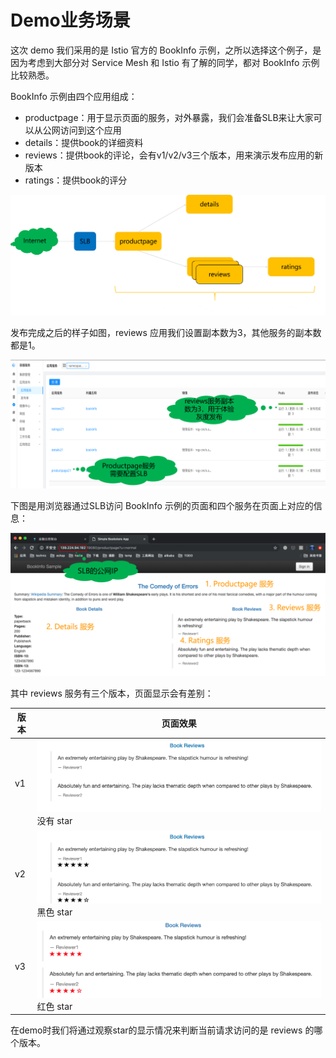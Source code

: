 # Demo业务场景

这次 demo 我们采用的是 Istio 官方的 BookInfo 示例，之所以选择这个例子，是因为考虑到大部分对 Service Mesh 和 Istio 有了解的同学，都对 BookInfo 示例比较熟悉。

BookInfo 示例由四个应用组成：

- productpage：用于显示页面的服务，对外暴露，我们会准备SLB来让大家可以从公网访问到这个应用
- details：提供book的详细资料
- reviews：提供book的评论，会有v1/v2/v3三个版本，用来演示发布应用的新版本
- ratings：提供book的评分

![](images/story/story1.png)

发布完成之后的样子如图，reviews 应用我们设置副本数为3，其他服务的副本数都是1。

![](images/story/story2.png)

下图是用浏览器通过SLB访问 BookInfo 示例的页面和四个服务在页面上对应的信息：

![](images/story/story3.png)

其中 reviews 服务有三个版本，页面显示会有差别：

| 版本 | 页面效果                                   |
| ---- | ------------------------------------------ |
| v1   | ![](images/story/review-v1.png)  没有 star |
| v2   | ![](images/story/review-v2.png)  黑色 star |
| v3   | ![](images/story/review-v3.png) 红色 star  |

在demo时我们将通过观察star的显示情况来判断当前请求访问的是 reviews 的哪个版本。


